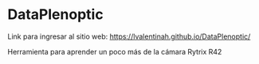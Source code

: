 # DataPlenoptic

Link para ingresar al sitio web: https://lvalentinah.github.io/DataPlenoptic/

Herramienta para aprender un poco más de la cámara Rytrix R42
